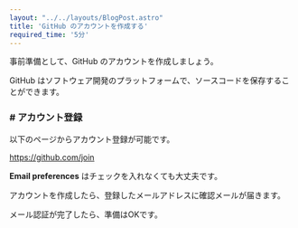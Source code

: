 ```yaml
---
layout: "../../layouts/BlogPost.astro"
title: 'GitHub のアカウントを作成する'
required_time: '5分'
---
```


事前準備として、GitHub のアカウントを作成しましょう。

GitHub はソフトウェア開発のプラットフォームで、ソースコードを保存することができます。


### # アカウント登録

以下のページからアカウント登録が可能です。

https://github.com/join


**Email preferences** はチェックを入れなくても大丈夫です。

アカウントを作成したら、登録したメールアドレスに確認メールが届きます。

メール認証が完了したら、準備はOKです。